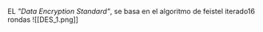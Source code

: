EL *"Data Encryption Standard"*, se basa en el algoritmo de feistel iterado16 rondas
![[DES_1.png]]
